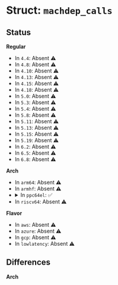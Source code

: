 # Struct: <code>machdep_calls</code>

## Status
<b>Regular</b>
<ul>
<li>
In <code>4.4</code>: Absent ⚠️
</li>
<li>
In <code>4.8</code>: Absent ⚠️
</li>
<li>
In <code>4.10</code>: Absent ⚠️
</li>
<li>
In <code>4.13</code>: Absent ⚠️
</li>
<li>
In <code>4.15</code>: Absent ⚠️
</li>
<li>
In <code>4.18</code>: Absent ⚠️
</li>
<li>
In <code>5.0</code>: Absent ⚠️
</li>
<li>
In <code>5.3</code>: Absent ⚠️
</li>
<li>
In <code>5.4</code>: Absent ⚠️
</li>
<li>
In <code>5.8</code>: Absent ⚠️
</li>
<li>
In <code>5.11</code>: Absent ⚠️
</li>
<li>
In <code>5.13</code>: Absent ⚠️
</li>
<li>
In <code>5.15</code>: Absent ⚠️
</li>
<li>
In <code>5.19</code>: Absent ⚠️
</li>
<li>
In <code>6.2</code>: Absent ⚠️
</li>
<li>
In <code>6.5</code>: Absent ⚠️
</li>
<li>
In <code>6.8</code>: Absent ⚠️
</li>
</ul>
<b>Arch</b>
<ul>
<li>
In <code>arm64</code>: Absent ⚠️
</li>
<li>
In <code>armhf</code>: Absent ⚠️
</li>
<li>
<details>
<summary>In <code>ppc64el</code>: ✅</summary>

```c
struct machdep_calls {
    char *name;
    void (*iommu_save)();
    void (*iommu_restore)();
    long unsigned int (*memory_block_size)();
    void (*dma_set_mask)(struct device *, u64);
    int (*probe)();
    void (*setup_arch)();
    void (*show_cpuinfo)(struct seq_file *);
    void (*show_percpuinfo)(struct seq_file *, int);
    long unsigned int (*get_proc_freq)(unsigned int);
    void (*init_IRQ)();
    unsigned int (*get_irq)();
    void (*pcibios_fixup)();
    void (*pci_irq_fixup)(struct pci_dev *);
    int (*pcibios_root_bridge_prepare)(struct pci_host_bridge *);
    int (*pci_setup_phb)(struct pci_controller *);
    volatile void(*)(char *) *restart;
    volatile void(*)() *halt;
    void (*panic)(char *);
    void (*cpu_die)();
    long int (*time_init)();
    int (*set_rtc_time)(struct rtc_time *);
    void (*get_rtc_time)(struct rtc_time *);
    time64_t (*get_boot_time)();
    unsigned char (*rtc_read_val)(int);
    void (*rtc_write_val)(int, unsigned char);
    void (*calibrate_decr)();
    void (*progress)(char *, short unsigned int);
    void (*log_error)(char *, unsigned int, int);
    unsigned char (*nvram_read_val)(int);
    void (*nvram_write_val)(int, unsigned char);
    ssize_t (*nvram_write)(char *, size_t, loff_t *);
    ssize_t (*nvram_read)(char *, size_t, loff_t *);
    ssize_t (*nvram_size)();
    void (*nvram_sync)();
    int (*system_reset_exception)(struct pt_regs *);
    int (*machine_check_exception)(struct pt_regs *);
    int (*handle_hmi_exception)(struct pt_regs *);
    int (*hmi_exception_early)(struct pt_regs *);
    long int (*machine_check_early)(struct pt_regs *);
    bool (*mce_check_early_recovery)(struct pt_regs *);
    long int (*feature_call)(unsigned int, void);
    int (*pci_get_legacy_ide_irq)(struct pci_dev *, int);
    pgprot_t (*phys_mem_access_prot)(struct file *, long unsigned int, long unsigned int, pgprot_t);
    void (*power_save)();
    void (*enable_pmcs)();
    int (*set_dabr)(long unsigned int, long unsigned int);
    int (*set_dawr)(long unsigned int, long unsigned int);
    int (*pci_exclude_device)(struct pci_controller *, unsigned char, unsigned char);
    void (*pcibios_fixup_resources)(struct pci_dev *);
    void (*pcibios_fixup_bus)(struct pci_bus *);
    void (*pcibios_fixup_phb)(struct pci_controller *);
    void (*pcibios_bus_add_device)(struct pci_dev *);
    resource_size_t (*pcibios_default_alignment)();
    void (*pcibios_fixup_sriov)(struct pci_dev *);
    resource_size_t (*pcibios_iov_resource_alignment)(struct pci_dev *, int);
    int (*pcibios_sriov_enable)(struct pci_dev *, u16);
    int (*pcibios_sriov_disable)(struct pci_dev *);
    void (*machine_shutdown)();
    void (*kexec_cpu_down)(int, int);
    int (*machine_kexec_prepare)(struct kimage *);
    void (*machine_kexec)(struct kimage *);
    void (*suspend_disable_irqs)();
    void (*suspend_enable_irqs)();
    int (*suspend_disable_cpu)();
    ssize_t (*cpu_probe)(const char *, size_t);
    ssize_t (*cpu_release)(const char *, size_t);
    int (*get_random_seed)(long unsigned int *);
};
```
</details>
</li>
<li>
In <code>riscv64</code>: Absent ⚠️
</li>
</ul>
<b>Flavor</b>
<ul>
<li>
In <code>aws</code>: Absent ⚠️
</li>
<li>
In <code>azure</code>: Absent ⚠️
</li>
<li>
In <code>gcp</code>: Absent ⚠️
</li>
<li>
In <code>lowlatency</code>: Absent ⚠️
</li>
</ul>

## Differences
<b>Arch</b>
<ul>
</ul>
